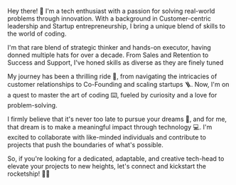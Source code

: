 Hey there! 👋 I'm a tech enthusiast with a passion for solving real-world problems through innovation. With a background in Customer-centric leadership and Startup entrepreneurship, I bring a unique blend of skills to the world of coding.

I'm that rare blend of strategic thinker and hands-on executor, having donned multiple hats for over a decade. From Sales and Retention to Success and Support, I've honed skills as diverse as they are finely tuned

My journey has been a thrilling ride 🎢, from navigating the intricacies of customer relationships to Co-Founding and scaling startups 🪜. Now, I'm on a quest to master the art of coding ⌨️, fueled by curiosity and a love for problem-solving.

I firmly believe that it's never too late to pursue your dreams 🌃, and for me, that dream is to make a meaningful impact through technology 💻. I'm excited to collaborate with like-minded individuals and contribute to projects that push the boundaries of what's possible.

So, if you're looking for a dedicated, adaptable, and creative tech-head to elevate your projects to new heights, let's connect and kickstart the rocketship! 🚀🌟
